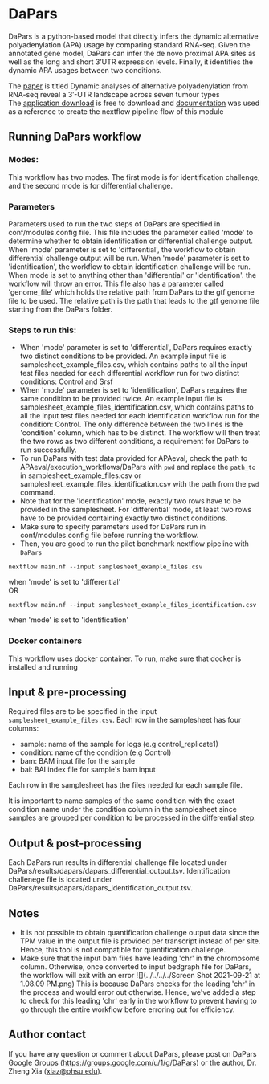 # DaPars
DaPars is a python-based model that directly infers the dynamic alternative polyadenylation (APA)
usage by comparing standard RNA-seq. Given the annotated gene model, DaPars can infer the de novo proximal APA sites 
as well as the long and short 3’UTR expression levels. Finally, it identifies the dynamic APA usages between two 
conditions. 

The [paper](https://www.nature.com/articles/ncomms6274) is titled Dynamic analyses of alternative polyadenylation from 
RNA-seq reveal a 3′-UTR landscape across seven tumour types <br>
The [application download](https://github.com/ZhengXia/dapars) is free to download
and [documentation](http://xiazlab.org/dapars_tutorial/html/DaPars.html) was used as a reference
to create the nextflow pipeline flow of this module

## Running DaPars workflow

### Modes:
This workflow has two modes. The first mode is for identification challenge, and the second mode is
for differential challenge.

### Parameters
Parameters used to run the two steps of DaPars are specified in conf/modules.config file. This file includes the 
parameter called 'mode' to determine whether to obtain identification or differential challenge output.
When 'mode' parameter is set to 'differential', the workflow to obtain differential challenge
output will be run. When 'mode' parameter is set to 'identification', the workflow to obtain identification
challenge will be run. When mode is set to anything other than 'differential' or 'identification'. the workflow
will throw an error. This file also has a parameter called 'genome_file' which holds the relative path from DaPars 
to the gtf genome file to be used. The relative path is the path that leads to the gtf genome file starting from
the DaPars folder.

### Steps to run this:
 - When 'mode' parameter is set to 'differential', DaPars requires exactly two distinct conditions to be provided. An 
   example input file is samplesheet_example_files.csv, which contains paths to all the input test files needed for 
   each differential workflow run for two distinct conditions: Control and Srsf
 - When 'mode' parameter is set to 'identification', DaPars requires the same condition to be provided twice. An 
   example input file is samplesheet_example_files_identification.csv, which contains paths to all the input test files needed for 
   each identification workflow run for the condition: Control. The only difference between the two lines
   is the 'condition' column, which has to be distinct. The workflow will then treat the two rows as two different
   conditions, a requirement for DaPars to run successfully.
 - To run DaPars with test data provided for APAeval, check the path to APAeval/execution_workflows/DaPars with `pwd` and replace the `path_to` 
   in samplesheet_example_files.csv or samplesheet_example_files_identification.csv with the 
   path from the `pwd` command. 
 - Note that for the 'identification' mode, exactly two rows have to be provided in the samplesheet. For
   'differential' mode, at least two rows have to be provided containing exactly two distinct conditions.
 - Make sure to specify parameters used for DaPars run in conf/modules.config file before running the workflow.
 - Then, you are good to run the pilot benchmark nextflow pipeline with `DaPars`

```
nextflow main.nf --input samplesheet_example_files.csv
```
when 'mode' is set to 'differential' <br>
OR
```
nextflow main.nf --input samplesheet_example_files_identification.csv
```
when 'mode' is set to 'identification'

### Docker containers
This workflow uses docker container. To run, make sure that docker is installed and running

## Input & pre-processing
Required files are to be specified in the input `samplesheet_example_files.csv`. Each row in the samplesheet has four
columns:

- sample: name of the sample for logs (e.g control_replicate1)
- condition: name of the condition (e.g Control) 
- bam: BAM input file for the sample 
- bai: BAI index file for sample's bam input

Each row in the samplesheet has the files needed for each sample file.

It is important to name samples of the same condition with the exact condition name under the condition
column in the samplesheet since samples are grouped per condition to be processed in the differential step.

## Output & post-processing
Each DaPars run results in differential challenge file located under DaPars/results/dapars/dapars_differential_output.tsv.
Identification challenege file is located under DaPars/results/dapars/dapars_identification_output.tsv.

## Notes
- It is not possible to obtain quantification challenge output data since the TPM value in the output file
  is provided per transcript instead of per site. Hence, this tool is not compatible for quantification
  challenge. 
- Make sure that the input bam files have leading 'chr' in the chromosome column. Otherwise, once 
  converted to input bedgraph file for DaPars, the workflow will exit with an error
![](../../../../Screen Shot 2021-09-21 at 1.08.09 PM.png)
   This is because DaPars checks for the leading 'chr' in the process and would error out otherwise.
   Hence, we've added a step to check for this leading 'chr' early in the workflow to prevent having to
   go through the entire workflow before erroring out for efficiency.

## Author contact
If you have any question or comment about DaPars, please post on DaPars Google Groups (https://groups.google.com/u/1/g/DaPars) or the author, Dr. Zheng Xia (xiaz@ohsu.edu).
